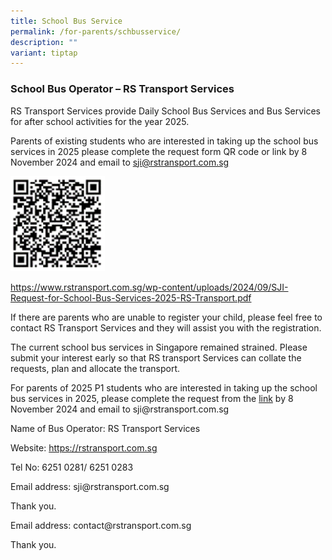 ```yaml
---
title: School Bus Service
permalink: /for-parents/schbusservice/
description: ""
variant: tiptap
---
```

<h3>School Bus Operator – RS Transport Services</h3>
<p>RS Transport Services provide Daily School Bus Services and Bus Services
for after school activities for the year 2025.</p>
<p>Parents of existing students who are interested in taking up the school
bus services in 2025 please complete the request form QR code or link by
8 November 2024 and email to <a href="mailto:sji@rstransport.com.sg" rel="noopener noreferrer nofollow" target="_blank">sji@rstransport.com.sg</a>
</p>
<p></p>
<div class="isomer-image-wrapper">
<img style="width: 30%;" height="auto" width="100%" alt="" src="/images/Picture1_rs_transport_2024.png">
</div>
<p><a href="https://www.rstransport.com.sg/wp-content/uploads/2024/09/SJI-Request-for-School-Bus-Services-2025-RS-Transport.pdf" rel="noopener noreferrer nofollow" target="_blank">https://www.rstransport.com.sg/wp-content/uploads/2024/09/SJI-Request-for-School-Bus-Services-2025-RS-Transport.pdf</a>
</p>
<p>If there are parents who are unable to register your child, please feel
free to contact RS Transport Services and they will assist you with the
registration.</p>
<p>The current school bus services in Singapore remained strained. Please
submit your interest early so that RS transport Services can collate the
requests, plan and allocate the transport.</p>
<p>For parents of 2025 P1 students who are interested in taking up the school
bus services in 2025, please complete the request from the&nbsp;<a href="https://www.rstransport.com.sg/wp-content/uploads/2024/09/SJI-Request-for-School-Bus-Services-2025-RS-Transport.pdf" rel="noopener noreferrer nofollow" target="_blank">link</a>&nbsp;by
8 November 2024 and email to sji@rstransport.com.sg</p>
<p>Name of Bus Operator: RS Transport Services</p>
<p>Website: <a href="https://rstransport.com.sg" rel="noopener noreferrer nofollow" target="_blank">https://rstransport.com.sg</a>
</p>
<p>Tel No: 6251 0281/ 6251 0283</p>
<p>Email address: sji@rstransport.com.sg</p>
<p>Thank you.</p>
<p>Email address: contact@rstransport.com.sg</p>
<p>Thank you.</p>